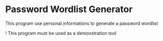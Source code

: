 # Password Wordlist Generator
 This program use personal informations to generate a password wordlist

! This program must be used as a demonstration tool